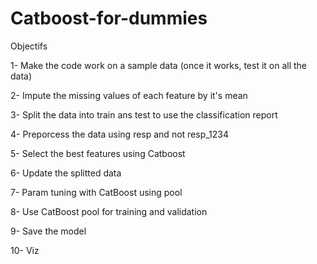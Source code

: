 # Catboost-for-dummies


Objectifs

1- Make the code work on a sample data (once it works, test it on all the data)

2- Impute the missing values of each feature by it's mean

3- Split the data into train ans test to use the classification report

4- Preporcess the data using resp and not resp_1234

5- Select the best features using Catboost

6- Update the splitted data

7- Param tuning with CatBoost using pool

8- Use CatBoost pool for training and validation

9- Save the model

10- Viz

